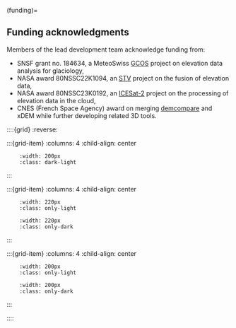 (funding)=
## Funding acknowledgments

Members of the lead development team acknowledge funding from:
- SNSF grant no. 184634, a MeteoSwiss [GCOS](https://gcos.wmo.int/en/home) project on elevation data analysis for glaciology,
- NASA award 80NSSC22K1094, an [STV](https://science.nasa.gov/earth-science/decadal-surveys/decadal-stv/) project on the fusion of elevation data,
- NASA award 80NSSC23K0192, an [ICESat-2](https://icesat-2.gsfc.nasa.gov/) project on the processing of elevation data in the cloud,
- CNES (French Space Agency) award on merging [demcompare](https://github.com/CNES/demcompare) and xDEM while further developing related 3D tools.


::::{grid}
:reverse:

:::{grid-item}
:columns: 4
:child-align: center

```{image} ./_static/nasa_logo.svg
    :width: 200px
    :class: dark-light
```

:::

:::{grid-item}
:columns: 4
:child-align: center

```{image} ./_static/snsf_logo.svg
    :width: 220px
    :class: only-light
```

```{image} ./_static/snsf_logo_dark.svg
    :width: 220px
    :class: only-dark
```

:::

:::{grid-item}
:columns: 4
:child-align: center

```{image} ./_static/cnes_logo.svg
    :width: 200px
    :class: only-light
```

```{image} ./_static/cnes_logo_dark.svg
    :width: 200px
    :class: only-dark
```

:::


::::

